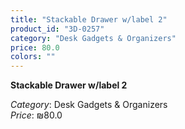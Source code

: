 ```yaml
---
title: "Stackable Drawer w/label 2"
product_id: "3D-0257"
category: "Desk Gadgets & Organizers"
price: 80.0
colors: ""
---
```


**Stackable Drawer w/label 2**

*Category*: Desk Gadgets & Organizers  
*Price*: ₪80.0

